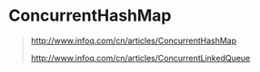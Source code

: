 # ConcurrentHashMap

> http://www.infoq.com/cn/articles/ConcurrentHashMap
> 
> http://www.infoq.com/cn/articles/ConcurrentLinkedQueue
